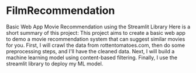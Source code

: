 # FilmRecommendation
Basic Web App Movie Recommendation using the Streamlit Library
Here is a short summary of this project:
This project aims to create a basic web app to demo a movie recommendation system that can suggest similar movies for you.
First, I will crawl the data from rottentomatoes.com, then do some preprocessing steps, and I'll have the cleaned data.
Next, I will build a machine learning model using content-based filtering.
Finally, I use the streamlit library to deploy my ML model.

